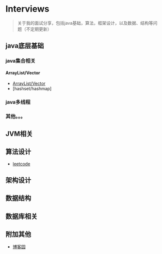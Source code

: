 # Interviews

> 关于我的面试分享，包括java基础，算法，框架设计，以及数据、结构等问题（不定期更新）

## java底层基础
### java集合相关
#### ArrayList/Vector
- [ArrayList/Vector](https://github.com/crossoverJie/Java-Interview/blob/master/MD/ArrayList.md)
- [hashset/hashmap]


### java多线程

### 其他。。。

## JVM相关


## 算法设计
- [leetcode](https://github.com/havenBoy/LeetCode/blob/master/README.md)


## 架构设计

## 数据结构

## 数据库相关

## 附加其他
- [博客园](http://www.cnblogs.com/zxx-813/)
